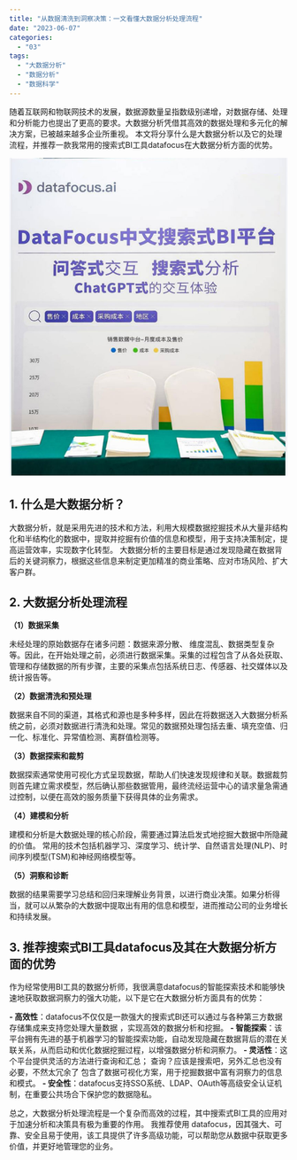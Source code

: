 ```yaml
---
title: "从数据清洗到洞察决策：一文看懂大数据分析处理流程"
date: "2023-06-07"
categories: 
  - "03"
tags: 
  - "大数据分析"
  - "数据分析"
  - "数据科学"
---
```


随着互联网和物联网技术的发展，数据源数量呈指数级别递增，对数据存储、处理和分析能力也提出了更高的要求。大数据分析凭借其高效的数据处理和多元化的解决方案，已被越来越多企业所重视。 本文将分享什么是大数据分析以及它的处理流程，并推荐一款我常用的搜索式BI工具datafocus在大数据分析方面的优势。

![](images/1684995450-DataFocus%E5%B1%95%E4%BD%8D.jpg)

## **1\. 什么是大数据分析？**

大数据分析，就是采用先进的技术和方法，利用大规模数据挖掘技术从大量非结构化和半结构化的数据中，提取并挖掘有价值的信息和模型，用于支持决策制定，提高运营效率，实现数字化转型。 大数据分析的主要目标是通过发现隐藏在数据背后的关键洞察力，根据这些信息来制定更加精准的商业策略、应对市场风险、扩大客户群。

## **2\. 大数据分析处理流程**

**（1）数据采集**

未经处理的原始数据存在诸多问题：数据来源分散、 维度混乱、数据类型复杂等。因此，在开始处理之前，必须进行数据采集。采集的过程包含了从各处获取、管理和存储数据的所有步骤，主要的采集点包括系统日志、传感器、社交媒体以及统计报告等。

**（2）数据清洗和预处理**

数据来自不同的渠道，其格式和源也是多种多样，因此在将数据送入大数据分析系统之前，必须对数据进行清洗和处理。常见的数据预处理包括去重、填充空值、归一化、标准化、异常值检测、离群值检测等。

**（3）数据探索和裁剪**

数据探索通常使用可视化方式呈现数据，帮助人们快速发现规律和关联。数据裁剪则首先建立需求模型，然后确认那些数据管用，最终流经运营中心的请求量急需通过控制，以便在高效的服务质量下获得具体的业务需求。

**（4）建模和分析**

建模和分析是大数据处理的核心阶段，需要通过算法启发式地挖掘大数据中所隐藏的价值。 常用的技术包括机器学习、深度学习、统计学、自然语言处理(NLP)、时间序列模型(TSM)和神经网络模型等。

**（5）洞察和诊断**

数据的结果需要学习总结和回归来理解业务背景，以进行商业决策。如果分析得当，就可以从繁杂的大数据中提取出有用的信息和模型，进而推动公司的业务增长和持续发展。

## 3\. 推荐搜索式BI工具datafocus及其在大数据分析方面的优势

作为经常使用BI工具的数据分析师，我很满意datafocus的智能探索技术和能够快速地获取数据洞察力的强大功能，以下是它在大数据分析方面具有的优势：

**\- 高效性**：datafocus不仅仅是一款强大的搜索式BI还可以通过与各种第三方数据存储集成来支持您处理大量数据 ，实现高效的数据分析和挖掘。 **\- 智能探索**：该平台拥有先进的基于机器学习的智能探索功能，自动发现隐藏在数据背后的潜在关联关系，从而启动和优化数据挖掘过程，以增强数据分析和洞察力。 **\- 灵活性**：这个平台提供灵活的方法进行查询和汇总； 查询？应该是搜索吧，另外汇总也没有必要，不然太冗余了 包含了数据可视化方案，用于挖掘数据中富有洞察力的信息和模式。 **\- 安全性**：datafocus支持SSO系统、LDAP、OAuth等高级安全认证机制，在重要公共场合下保护您的数据隐私。

总之，大数据分析处理流程是一个复杂而高效的过程，其中搜索式BI工具的应用对于加速分析和决策具有极为重要的作用。 我推荐使用 datafocus，因其强大、可靠、安全且易于使用，该工具提供了许多高级功能，可以帮助您从数据中获取更多价值，并更好地管理您的业务。
